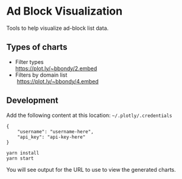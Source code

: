 # Ad Block Visualization

Tools to help visualize ad-block list data.

## Types of charts

- Filter types   
  https://plot.ly/~bbondy/2.embed
- Filters by domain list   
  https://plot.ly/~bbondy/4.embed

## Development

Add the following content at this location: `~/.plotly/.credentials`

```
{
    "username": "username-here",
    "api_key": "api-key-here"
}
```

```
yarn install
yarn start
```

You will see output for the URL to use to view the generated charts.
